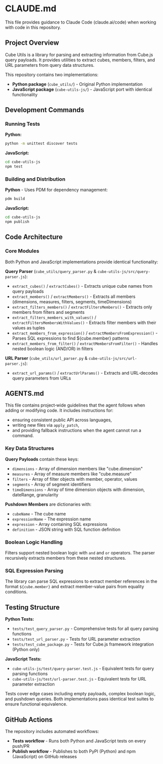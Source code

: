 # CLAUDE.md

This file provides guidance to Claude Code (claude.ai/code) when working with code in this repository.

## Project Overview
Cube Utils is a library for parsing and extracting information from Cube.js query payloads. It provides utilities to extract cubes, members, filters, and URL parameters from query data structures.

This repository contains two implementations:
- **Python package** (`cube_utils/`) - Original Python implementation
- **JavaScript package** (`cube-utils-js/`) - JavaScript port with identical functionality

## Development Commands

### Running Tests

**Python:**
```bash
python -m unittest discover tests
```

**JavaScript:**
```bash
cd cube-utils-js
npm test
```

### Building and Distribution

**Python** - Uses PDM for dependency management:
```bash
pdm build
```

**JavaScript:**
```bash
cd cube-utils-js
npm publish
```

## Code Architecture

### Core Modules

Both Python and JavaScript implementations provide identical functionality:

**Query Parser** (`cube_utils/query_parser.py` & `cube-utils-js/src/query-parser.js`):
  - `extract_cubes()` / `extractCubes()` - Extracts unique cube names from query payloads
  - `extract_members()` / `extractMembers()` - Extracts all members (dimensions, measures, filters, segments, timeDimensions)
  - `extract_filters_members()` / `extractFiltersMembers()` - Extracts only members from filters and segments
  - `extract_filters_members_with_values()` / `extractFiltersMembersWithValues()` - Extracts filter members with their values as tuples
  - `extract_members_from_expression()` / `extractMembersFromExpression()` - Parses SQL expressions to find ${cube.member} patterns
  - `extract_members_from_filter()` / `extractMembersFromFilter()` - Handles nested boolean logic (AND/OR) in filters

**URL Parser** (`cube_utils/url_parser.py` & `cube-utils-js/src/url-parser.js`):
  - `extract_url_params()` / `extractUrlParams()` - Extracts and URL‑decodes query parameters from URLs

## AGENTS.md
This file contains project‑wide guidelines that the agent follows when adding or modifying code.  It includes
instructions for:
* ensuring consistent public API across languages,
* writing new files via `apply_patch`,
* and providing fallback instructions when the agent cannot run a command.

### Key Data Structures

**Query Payloads** contain these keys:
- `dimensions` - Array of dimension members like "cube.dimension"
- `measures` - Array of measure members like "cube.measure"  
- `filters` - Array of filter objects with member, operator, values
- `segments` - Array of segment identifiers
- `timeDimensions` - Array of time dimension objects with dimension, dateRange, granularity

**Pushdown Members** are dictionaries with:
- `cubeName` - The cube name
- `expressionName` - The expression name
- `expression` - Array containing SQL expressions
- `definition` - JSON string with SQL function definition

### Boolean Logic Handling
Filters support nested boolean logic with `and` and `or` operators. The parser recursively extracts members from these nested structures.

### SQL Expression Parsing
The library can parse SQL expressions to extract member references in the format `${cube.member}` and extract member-value pairs from equality conditions.

## Testing Structure

**Python Tests:**
- `tests/test_query_parser.py` - Comprehensive tests for all query parsing functions
- `tests/test_url_parser.py` - Tests for URL parameter extraction
- `tests/test_cube_package.py` - Tests for Cube.js framework integration (Python only)

**JavaScript Tests:**
- `cube-utils-js/test/query-parser.test.js` - Equivalent tests for query parsing functions
- `cube-utils-js/test/url-parser.test.js` - Equivalent tests for URL parameter extraction

Tests cover edge cases including empty payloads, complex boolean logic, and pushdown queries. Both implementations pass identical test suites to ensure functional equivalence.

## GitHub Actions

The repository includes automated workflows:
- **Tests workflow** - Runs both Python and JavaScript tests on every push/PR
- **Publish workflow** - Publishes to both PyPI (Python) and npm (JavaScript) on GitHub releases
